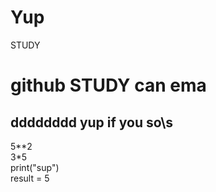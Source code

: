 # Yup
STUDY
# github STUDY can ema
## dddddddd yup if you so\s
5**2  
3*5  
print("sup")  
result = 5  
